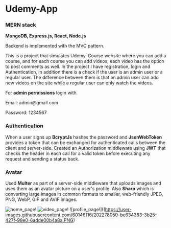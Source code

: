 # Udemy-App

### MERN stack

**MongoDB, Express.js, React, Node.js**

<p>Backend is implemented with the MVC pattern.</p>

<p>This is a project that simulates Udemy.
Course website where you can add a course, and for each course you can add videos, each video has the option to post comments as well.
In the project I have registration, login and Authentication, in addition there is a check if the user is an admin user or a regular user.
The difference between them is that an admin user can add new videos on the site while a regular user can only watch the videos.</p>

For **admin permissions** login with

<p>Email: admin@gmail.com</p>
<p>Password: 1234567</p>

### Authentication

When a user signs up **BcryptJs** hashes the password and **JsonWebToken** provides a token that can
be exchanged for authenticated calls between the client and server-side. Created an Authorization
middleware using **JWT** that checks the header in each call for a valid token before executing any
request and sending a status back.

### Avatar

Used **Multer** as part of a server-side middleware that uploads images and uses them as an avatar
picture on a user's profile. Also **Sharp** which is converting large images in common formats to
smaller, web-friendly JPEG, PNG, WebP, GIF and AVIF images.

![home_page!](https://user-images.githubusercontent.com/60146116/202277002-874c87b5-914e-4958-a8ea-a5771a120210.PNG)
![video_page!](https://user-images.githubusercontent.com/60146116/202278060-c61bee87-ff00-4e6d-9be5-fb223a13b854.PNG)
![profile_page!]((https://user-images.githubusercontent.com/60146116/202278050-be634383-3b25-427f-98e0-6adde00b4a8a.PNG)
